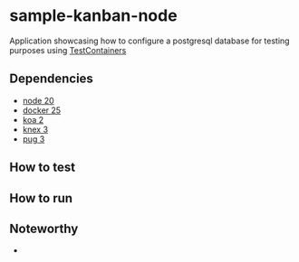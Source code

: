# sample-kanban-node

Application showcasing how to configure a postgresql database for testing
purposes using [TestContainers][testcontainers]

## Dependencies

- [node 20][node]
- [docker 25][docker]
- [koa 2][koa]
- [knex 3][knex]
- [pug 3][pug]

## How to test

## How to run

## Noteworthy

- 

[testcontainers]: https://testcontainers.com
[node]: https://nodejs.org
[docker]: https://docs.docker.com/engine/install
[koa]: https://koajs.com
[knex]: https://knexjs.org
[pug]: https://pugjs.org/api/getting-started.html
